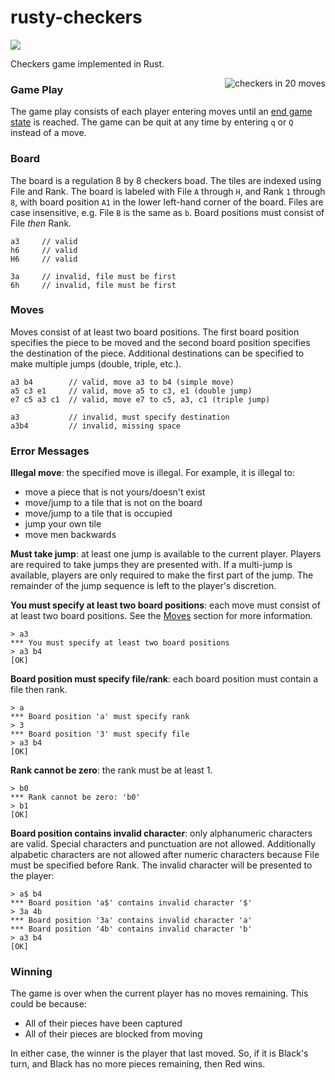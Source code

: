 # rusty-checkers

<a href="https://travis-ci.org/dboone/rusty-checkers"><img src="https://travis-ci.org/dboone/rusty-checkers.svg"/></a>

Checkers game implemented in Rust.

<img align="right" src="http://imgur.com/zleHaok.gif" alt="checkers in 20 moves"/>

### Game Play
The game play consists of each player entering moves until an [end game state](#winning) is reached. The game can be quit at any time by entering `q` or `Q` instead of a move.

### Board
The board is a regulation 8 by 8 checkers boad. The tiles are indexed using File and Rank. The board is labeled with File `A` through `H`, and Rank `1` through `8`, with board position `A1` in the lower left-hand corner of the board. Files are case insensitive, e.g. File `B` is the same as `b`. Board positions must consist of File *then* Rank.

```
a3     // valid
h6     // valid
H6     // valid

3a     // invalid, file must be first
6h     // invalid, file must be first
```

### Moves
Moves consist of at least two board positions. The first board position specifies the piece to be moved and the second board position specifies the destination of the piece. Additional destinations can be specified to make multiple jumps (double, triple, etc.).

```
a3 b4        // valid, move a3 to b4 (simple move)
a5 c3 e1     // valid, move a5 to c3, e1 (double jump)
e7 c5 a3 c1  // valid, move e7 to c5, a3, c1 (triple jump)

a3           // invalid, must specify destination
a3b4         // invalid, missing space
```

### Error Messages
**Illegal move**: the specified move is illegal. For example, it is illegal to:
* move a piece that is not yours/doesn't exist
* move/jump to a tile that is not on the board
* move/jump to a tile that is occupied
* jump your own tile
* move men backwards

**Must take jump**: at least one jump is available to the current player. Players are required to take jumps they are presented with. If a multi-jump is available, players are only required to make the first part of the jump. The remainder of the jump sequence is left to the player's discretion.

**You must specify at least two board positions**: each move must consist of at least two board positions. See the [Moves](#moves) section for more information.
```
> a3
*** You must specify at least two board positions
> a3 b4
[OK]
```

**Board position must specify file/rank**: each board position must contain a file then rank.
```
> a
*** Board position 'a' must specify rank
> 3
*** Board position '3' must specify file
> a3 b4
[OK]
```

**Rank cannot be zero**: the rank must be at least 1.
```
> b0
*** Rank cannot be zero: 'b0'
> b1
[OK]
```

**Board position contains invalid character**: only alphanumeric characters are valid. Special characters and punctuation are not allowed. Additionally alpabetic characters are not allowed after numeric characters because File must be specified before Rank. The invalid character will be presented to the player:
```
> a$ b4
*** Board position 'a$' contains invalid character '$'
> 3a 4b
*** Board position '3a' contains invalid character 'a'
*** Board position '4b' contains invalid character 'b'
> a3 b4
[OK]
```

### Winning

The game is over when the current player has no moves remaining. This could be because:

 * All of their pieces have been captured
 * All of their pieces are blocked from moving

In either case, the winner is the player that last moved. So, if it is Black's turn, and Black has no more pieces remaining, then Red wins.
